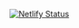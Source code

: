 [![Netlify Status](https://api.netlify.com/api/v1/badges/f712f06d-4202-4ff4-9854-31de57673516/deploy-status)](https://coruscating-torrone-ca5b7f.netlify.app/) 
